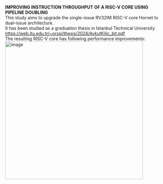 **IMPROVING INSTRUCTION THROUGHPUT OF A RISC-V CORE USING PIPELINE DOUBLING**
<br/>This study aims to upgrade the single-issue RV32IM RISC-V core Hornet to dual-issue architecture.
<br/>It has been studied as a graduation thesis in Istanbul Technical University
<br/>https://web.itu.edu.tr/~orssi/thesis/2024/AykutKilic_bit.pdf
<br/>The resulting RISC-V core has following performance improvements:
<img width="446" alt="image" src="https://github.com/user-attachments/assets/4e735c9e-4adc-4209-8844-7ea384bd98eb" />

